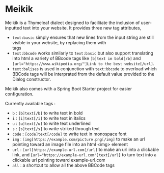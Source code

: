 # Meikik

Meikik is a Thymeleaf dialect designed to facilitate the inclusion of user-inputted text into your website. 
It provides three new tag attributes, 
* `text:basic` simply ensures that new lines from the input string are still visible in your website, by replacing them with <br> tags
* `text:bbcode` works similarly to `text:basic` but also support translating into html a variety of BBcode tags like `[b]text in bold[/b]` and `[url="https://www.wikipedia.org/"]Link to the best website[/url]`.
* `text:balises` is used in conjunction with `text:bbcode` to overload which BBCode tags will be interprated from the default value provided to the Dialog constructor.

Meikik also comes with a Spring Boot Starter project for easier configuration.

Currently available tags :
* `b` : `[b]text[/b]` to write text in bold
* `i` : `[i]text[/i]` to write text in italics
* `u` : `[u]text[/u]` to write text underlined
* `s` : `[s]text[/s]` to write striked through text
* `code` : `[code]text[/code]` to write text in monospace font
* `img` : `[img]https://example.com/picture.png[/img]` to make an url pointing toward an image file into an html &lt;img&gt; element
* `url` : `[url]https://example-url.com[/url]` to make an url into a clickable link, and `[url="https://example-url.com"]text[/url]` to turn text into a clickable url pointing toward example-url.com
* `all` : a shortcut to allow all the above BBCode tags

